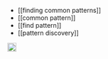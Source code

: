 
- [[finding common patterns]]
- [[common pattern]]
- [[find pattern]]
- [[pattern discovery]]

<img src='https://scrapbox.io/api/pages/nishio/en/icon' alt='en.icon' height="19.5"/>